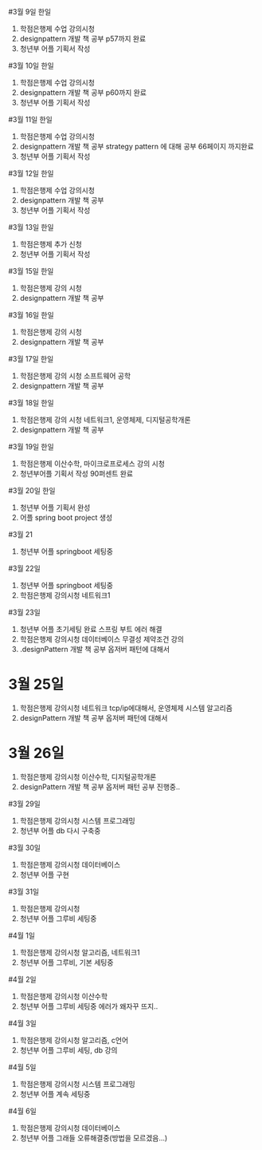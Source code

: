 #3월 9일 한일
1. 학점은행제 수업 강의시청
2. designpattern 개발 책 공부 p57까지 완료
3. 청년부 어플 기획서 작성

#3월 10일 한일
1. 학점은행제 수업 강의시청
2. designpattern 개발 책 공부 p60까지 완료
3. 청년부 어플 기획서 작성

#3월 11일 한일
1. 학점은행제 수업 강의시청
2. designpattern 개발 책 공부 strategy pattern 에 대해 공부 66페이지 까지완료
3. 청년부 어플 기획서 작성

#3월 12일 한일
1. 학점은행제 수업 강의시청
2. designpattern 개발 책 공부
3. 청년부 어플 기획서 작성

#3월 13일 한일
1. 학점은행제 추가 신청
2. 청년부 어플 기획서 작성

#3월 15일 한일
1. 학점은행제 강의 시청
2. designpattern 개발 책 공부

#3월 16일 한일
1. 학점은행제 강의 시청
2. designpattern 개발 책 공부

#3월 17일 한일
1. 학점은행제 강의 시청 소프트웨어 공학
2. designpattern 개발 책 공부

#3월 18일 한일
1. 학점은행제 강의 시청 네트워크1, 운영체제, 디지털공학개론
2. designpattern 개발 책 공부

#3월 19일 한일
1. 학점은행제 이산수학, 마이크로프로세스 강의 시청
2. 청년부어플 기획서 작성 90퍼센트 완료

#3월 20일 한일
1. 청년부 어플 기획서 완성
2. 어플 spring boot project 생성 

#3월 21 
1. 청년부 어플 springboot 세팅중

#3월 22일 
1. 청년부 어플 springboot 세팅중
2. 학점은행제 강의시청 네트워크1

#3월 23일
1. 청년부 어플 초기세팅 완료 스프링 부트 에러 해결
2. 학점은행제 강의시청 데이터베이스 무결성 제약조건 강의
3. .designPattern 개발 책 공부 옵저버 패턴에 대해서

# 3월 25일
1. 학점은행제 강의시청 네트워크 tcp/ip에대해서, 운영체제 시스템 알고리즘
2. designPattern 개발 책 공부 옵저버 패턴에 대해서

# 3월 26일
1. 학점은행제 강의시청 이산수학, 디지털공학개론
2. designPattern 개발 책 공부 옵저버 패턴 공부 진행중..

#3월 29일
1. 학점은행제 강의시청 시스템 프로그래밍
2. 청년부 어플 db 다시 구축중

#3월 30일
1. 학점은행제 강의시청 데이터베이스
2. 청년부 어플 구현

#3월 31일
1. 학점은행제 강의시청
2. 청년부 어플 그루비 세팅중

#4월 1일
1. 학점은행제 강의시청 알고리즘, 네트워크1
2. 청년부 어플 그루비, 기본 세팅중

#4월 2일
1. 학점은행제 강의시청 이산수학
2. 청년부 어플 그루비 세팅중 에러가 왜자꾸 뜨지..

#4월 3일
1. 학점은행제 강의시청 알고리즘, c언어
2. 청년부 어플 그루비 세팅, db 강의

#4월 5일
1. 학점은행제 강의시청 시스템 프로그래밍
2. 청년부 어플 계속 세팅중

#4월 6일
1. 학점은행제 강의시청 데이터베이스
2. 청년부 어플 그래들 오류해결중(방법을 모르겠음...)
